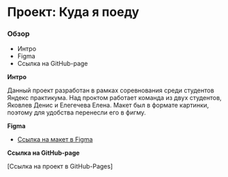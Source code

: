 # Проект: Куда я поеду

### Обзор
* Интро
* Figma
* Ссылка на GitHub-page

**Интро**

Данный проект разработан в рамках соревнования среди студентов Яндекс практикума.
Над проктом работает команда из двух студентов, Яковлев Денис и Елегечева Елена.
Макет был в формате картинки, поэтому для удобства перенесли его в фигму.

**Figma**

* [Ссылка на макет в Figma](https://www.figma.com/file/ufBbeLVlnlbucSFtdYEkpO/Куда-я-поеду?node-id=0%3A1)

**Ссылка на GitHub-page**

[Ссылка на проект в GitHub-Pages] 
